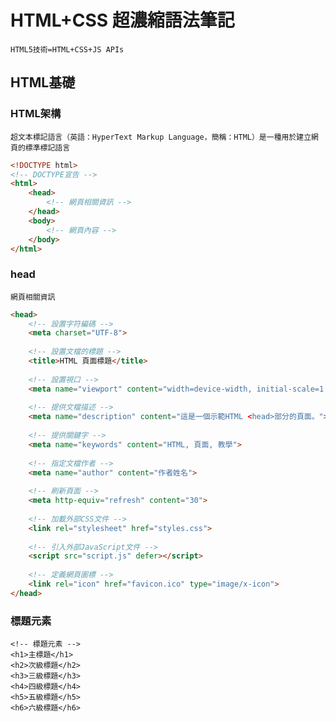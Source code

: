 # HTML+CSS 超濃縮語法筆記

`HTML5技術=HTML+CSS+JS APIs`

## HTML基礎

### HTML架構

`超文本標記語言（英語：HyperText Markup Language，簡稱：HTML）是一種用於建立網頁的標準標記語言`

```HTML
<!DOCTYPE html>
<!-- DOCTYPE宣告 -->
<html>
    <head>
        <!-- 網頁相關資訊 -->
    </head>
    <body>
        <!-- 網頁內容 -->
    </body>
</html>
```

### head

`網頁相關資訊`

```html
<head>
    <!-- 設置字符編碼 -->
    <meta charset="UTF-8">
    
    <!-- 設置文檔的標題 -->
    <title>HTML 頁面標題</title>
    
    <!-- 設置視口 -->
    <meta name="viewport" content="width=device-width, initial-scale=1.0">
    
    <!-- 提供文檔描述 -->
    <meta name="description" content="這是一個示範HTML <head>部分的頁面。">
    
    <!-- 提供關鍵字 -->
    <meta name="keywords" content="HTML, 頁面, 教學">
    
    <!-- 指定文檔作者 -->
    <meta name="author" content="作者姓名">
    
    <!-- 刷新頁面 -->
    <meta http-equiv="refresh" content="30">
    
    <!-- 加載外部CSS文件 -->
    <link rel="stylesheet" href="styles.css">
    
    <!-- 引入外部JavaScript文件 -->
    <script src="script.js" defer></script>
    
    <!-- 定義網頁圖標 -->
    <link rel="icon" href="favicon.ico" type="image/x-icon">
</head>
```

### 標題元素

```htnl
<!-- 標題元素 -->
<h1>主標題</h1>
<h2>次級標題</h2>
<h3>三級標題</h3>
<h4>四級標題</h4>
<h5>五級標題</h5>
<h6>六級標題</h6>
```
